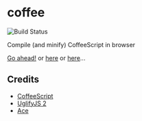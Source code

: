 # coffee

![Build Status](https://gitlab.com/ukoloff/coffee/badges/master/build.svg)

Compile (and minify) CoffeeScript in browser

[Go ahead!](http://ukoloff.github.io/coffee.ukoloff.tk/) or
[here](http://coffee.ukoloff.tk/) or
[here](https://ukoloff.gitlab.io/coffee/)...

## Credits

- [CoffeeScript](http://coffeescript.org/)
- [UglifyJS 2](https://github.com/mishoo/UglifyJS2)
- [Ace](http://ace.c9.io/)

